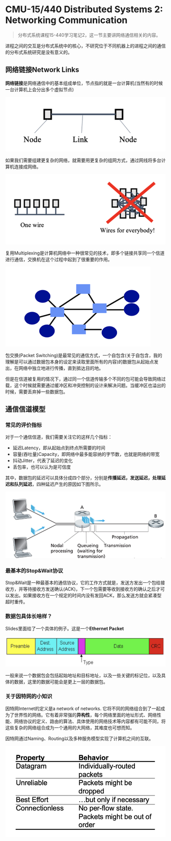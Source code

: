 # CMU-15/440 Distributed Systems 2: Networking Communication

> 分布式系统课程15-440学习笔记2，这一节主要讲网络通信相关的内容。

进程之间的交互是分布式系统中的核心，不研究位于不同机器上的进程之间的通信的分布式系统研究是没有意义的。

## 网络链接Network Links

**网络链接**是网络通信中的基本组成单位，节点指的就是一台计算机(当然有的时候一台计算机上会分出多个虚拟节点)

![image-20220623172117716](static/image-20220623172117716.png)

如果我们需要组建更复杂的网络，就需要用更复杂的组网方式，通过网线将多台计算机连接成网络。

![image-20220629235707467](static/image-20220629235707467.png)

复用Multiplexing是计算机网络中一种很常见的技术，即多个链接共享同一个信道进行通信，交换机在这个过程中起到了很重要的作用。

![image-20220630225907847](static/image-20220630225907847.png)

包交换(Packet Switching)是最常见的通信方式，一个自包含(关于自包含，我的理解是可以通过数据包本身的设定来读取里面所有的内容)的数据包从起始点发出，在网络中独立地进行传播，直到抵达目的地。

但是在信道被复用的情况下，通过同一个信道传输多个不同的包可能会导致网络过载，这个时候就需要通过缓冲区和冲突控制的设计来解决问题。当缓冲区也溢出的时候，需要丢弃掉一些数据包。

## 通信信道模型

### 常见的评价指标

对于一个通信信道，我们需要关注它的这样几个指标：

- 延迟Latency，即从起始点到终点所需要的时间
- 容量(吞吐量)Capacity，即网络中最多能容纳的字节数，也就是网络的带宽
- 抖动Jitter，代表了延迟的变化
- 丢包率，也可以认为是可信度

其中，数据包的延迟可以具体分成四个部分，分别是**传播延迟，发送延迟，处理延迟和队列延迟**，四种延迟产生的原因如下图所示。

![image-20220701233202203](static/image-20220701233202203.png)

### 最基本的Stop&Wait协议

Stop&Wait是一种最基本的通信协议，它的工作方式就是，发送方发出一个包给接收方，并等待接收方发送确认(ACK)，下一个包需要等收到接收方的确认之后才可以发出。如果接收方在一个规定的时间内没有发回ACK，那么发送方就会紧凑型超时重传。

### 数据包具体长啥样？

Slides里面给了一个具体的例子。这是一个**Ethernet Packet** 

![image-20220702104511457](static/image-20220702104511457.png)

一般来说一个数据包会包括起始地址和目标地址，以及一些关键的标记位，以及具体的数据，这里的数据可能会是更上一层的数据包。

### 关于因特网的小知识

因特网Internet的定义是a network of networks. 它将不同的网络组合到了一起成为了世界性的网络。它有着非常强的**异构性**，每个网络里面的地址形式、网络性能、网络协议的定义、路由的算法、具体使用的网络技术等内容都有可能不同，将这些复杂的网络组合成为一个通用的大网络，其难度也可想而知。

因特网通过Naming、Routing以及多种服务模型实现了计算机之间的互联。

![image-20220702111602514](static/image-20220702111602514.png)

